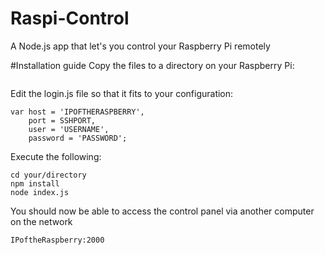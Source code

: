 # Raspi-Control
A Node.js app that let's you control your Raspberry Pi remotely

#Installation guide
Copy the files to a directory on your Raspberry Pi:
```

```

Edit the login.js file so that it fits to your configuration:
```
var host = 'IPOFTHERASPBERRY',
	port = SSHPORT,
	user = 'USERNAME',
	password = 'PASSWORD';
```

Execute the following:
```
cd your/directory
npm install
node index.js
```

You should now be able to access the control panel via
another computer on the network
```
IPoftheRaspberry:2000
```
